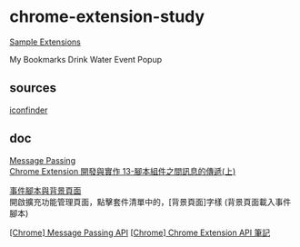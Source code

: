 # chrome-extension-study

[Sample Extensions](https://developer.chrome.com/extensions/samples)

My Bookmarks
Drink Water Event Popup

## sources

[iconfinder](https://www.iconfinder.com/) 

## doc

[Message Passing](https://developer.chrome.com/apps/messaging)  
[Chrome Extension 開發與實作 13-腳本組件之間訊息的傳遞(上)](https://ithelp.ithome.com.tw/articles/10187744)  

[事件腳本與背景頁面](https://ithelp.ithome.com.tw/articles/10186775)  
開啟擴充功能管理頁面，點擊套件清單中的，[背景頁面]字樣  (背景頁面載入事件腳本)

[[Chrome] Message Passing API](https://pjchender.github.io/2019/05/21/chrome-message-passing-api/)
[[Chrome] Chrome Extension API 筆記](https://pjchender.github.io/2019/05/08/chrome-chrome-extension-api-%E7%AD%86%E8%A8%98/)